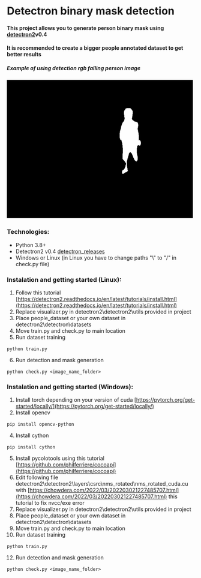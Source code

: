 # Detectron binary mask detection
#### This project allows you to generate person binary mask using [detectron2](https://github.com/facebookresearch/detectron2)v0.4
#### It is recommended to create a bigger people annotated dataset to get better results
##### Example of using detection rgb falling person image
![Alt Text](binary_mask_detection.gif)
### Technologies:
* Python 3.8+
* Detectron2 v0.4 [detectron_releases](https://github.com/facebookresearch/detectron2/releases)
* Windows or Linux (in Linux you have to change paths "\\" to "/" in check.py file) 
### Instalation and getting started (Linux):
1. Follow this tutorial [https://detectron2.readthedocs.io/en/latest/tutorials/install.html](https://detectron2.readthedocs.io/en/latest/tutorials/install.html)
2. Replace visualizer.py in detectron2\detectron2\utils provided in project
3. Place people_dataset or your own dataset in detectron2\detectron\datasets
4. Move train.py and check.py to main location 
5. Run dataset training
``` 
python train.py
```
6. Run detection and mask generation
```
python check.py <image_name_folder>
```

### Instalation and getting started (Windows):
1. Install torch depending on your version of cuda [https://pytorch.org/get-started/locally/](https://pytorch.org/get-started/locally/)
2. Install opencv
```
pip install opencv-python
```
4. Install cython
```
pip install cython
```
5. Install pycolotools using this tutorial [https://github.com/philferriere/cocoapi](https://github.com/philferriere/cocoapi)
6. Edit following file detectron2\detectron2\layers\csrc\nms_rotated\nms_rotated_cuda.cu with [https://chowdera.com/2022/03/202203021227485707.html](https://chowdera.com/2022/03/202203021227485707.html) this tutorial to fix nvcc/exe error
8. Replace visualizer.py in detectron2\detectron2\utils provided in project
9. Place people_dataset or your own dataset in detectron2\detectron\datasets
10. Move train.py and check.py to main location 
11. Run dataset training
``` 
python train.py
```
12. Run detection and mask generation
```
python check.py <image_name_folder>
```

